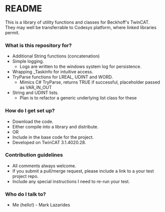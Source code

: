 # README #

This is a library of utility functions and classes for Beckhoff's TwinCAT.  They may well be transferrable to Codesys platform, where linked libraries permit.

### What is this repository for? ###

* Additional String functions (concatenation)
* Simple logging.  
    * Logs are written to the windows system log for persistence.
* Wrapping _Taskinfo for intuitive access.
* TryParse functions for LREAL, UDINT and WORD. 
    * Mimics C# TryParse, returns TRUE if successful, placeholder passed as VAR_IN_OUT
* String and UDINT lists. 
    * Plan is to refactor a generic underlying list class for these

### How do I get set up? ###

* Download the code.
* Either compile into a library and distribute.
* OR
* Include in the base code for the project.
* Developed on TwinCAT 3.1.4020.28.

### Contribution guidelines ###

* All comments always welcome.
* If you submit a pull/merge request, please include a link to a your test project repo. 
* Include any special instructions I need to re-run your test.

### Who do I talk to? ###

* Me (hello!) - Mark Lazarides